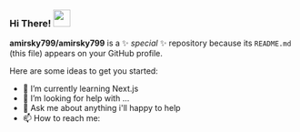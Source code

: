 ### Hi There! <img src="https://raw.githubusercontent.com/iampavangandhi/iampavangandhi/master/gifs/Hi.gif" width="30px"></h2>


**amirsky799/amirsky799** is a ✨ _special_ ✨ repository because its `README.md` (this file) appears on your GitHub profile.

Here are some ideas to get you started:

- 🌱 I’m currently learning Next.js
- 🤔 I’m looking for help with ...
- 💬 Ask me about anything i'll happy to help
- 📫 How to reach me: 

<br />
<img align="right" alt="" src="https://ibb.co/zftBzKj" />


